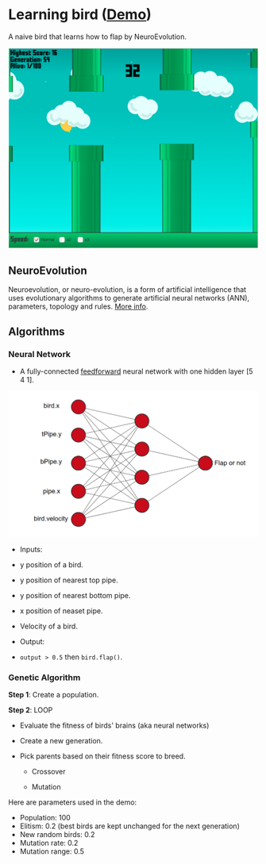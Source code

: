 # Learning bird ([Demo](https://khanhnb.github.io/learning-bird/demo/))

  

A naive bird that learns how to flap by NeuroEvolution.

  

![image](/Assets/sprites/sc.png)

  

## NeuroEvolution

  

Neuroevolution, or neuro-evolution, is a form of artificial intelligence that uses evolutionary algorithms to generate artificial neural networks (ANN), parameters, topology and rules. [More info](https://en.wikipedia.org/wiki/Neuroevolution).

  

  

## Algorithms

  

### Neural Network

  

* A fully-connected [feedforward](https://en.wikipedia.org/wiki/Feedforward_neural_network) neural network with one hidden layer [5 4 1].

  

![image](Assets/sprites/nn.png)

* Inputs:

* y position of a bird.

* y position of nearest top pipe.

* y position of nearest bottom pipe.

* x position of neaset pipe.

* Velocity of a bird.

* Output:

* `output > 0.5` then `bird.flap()`.

### Genetic Algorithm

**Step 1**: Create a population.

**Step 2**: LOOP

* Evaluate the fitness of birds' brains (aka neural networks)

* Create a new generation.

* Pick parents based on their fitness score to breed.

	* Crossover

	* Mutation

Here are parameters used in the demo:
*	Population: 100
*	Elitism: 0.2 (best birds are kept unchanged for the next generation)
*	New random birds: 0.2
*	Mutation rate: 0.2
*	Mutation range: 0.5
